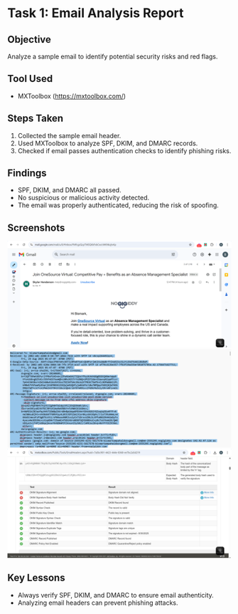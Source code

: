 # Task 1: Email Analysis Report

## Objective
Analyze a sample email to identify potential security risks and red flags.

## Tool Used
- MXToolbox (https://mxtoolbox.com/)

## Steps Taken
1. Collected the sample email header.
2. Used MXToolbox to analyze SPF, DKIM, and DMARC records.
3. Checked if email passes authentication checks to identify phishing risks.

## Findings
- SPF, DKIM, and DMARC all passed.
- No suspicious or malicious activity detected.
- The email was properly authenticated, reducing the risk of spoofing.

## Screenshots
![First Screenshot](Screenshots/task1_email_1.png)
![Second Screenshot](Screenshots/task1_email_2.png)
![Third Screenshot](Screenshots/task1_email_3.png)


## Key Lessons
- Always verify SPF, DKIM, and DMARC to ensure email authenticity.
- Analyzing email headers can prevent phishing attacks.





